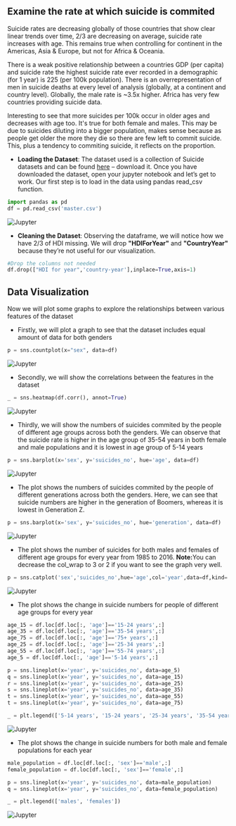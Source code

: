 ## Examine the rate at which suicide is commited

Suicide rates are decreasing globally of those countries that show clear linear trends over time, 2/3 are decreasing on average, suicide rate increases with age. This remains true when controlling for continent in the Americas, Asia & Europe, but not for Africa & Oceania. 

There is a weak positive relationship between a countries GDP (per capita) and suicide rate the highest suicide rate ever recorded in a demographic (for 1 year) is 225 (per 100k population).
There is an overrepresentation of men in suicide deaths at every level of analysis (globally, at a continent and country level). Globally, the male rate is ~3.5x higher. Africa has very few countries providing suicide data.

Interesting to see that more suicides per 100k occur in older ages and decreases with age too. It's true for both female and males. This may be due to suicides diluting into a bigger population, makes sense because as people get older the more they die so there are few left to commit suicide. This, plus a tendency to commiting suicide, it reflects on the proportion.

* <b>Loading the Dataset</b>: The dataset used is a collection of Suicide datasets and can be found [here](https://www.kaggle.com/russellyates88/suicide-rates-overview-1985-to-2016) – download it. Once you have downloaded the dataset, open your jupyter notebook and let’s get to work. Our first step is to load in the data using pandas read_csv function.

```python
import pandas as pd
df = pd.read_csv('master.csv')
```
![Jupyter](images/Capture.PNG)

* <b>Cleaning the Dataset</b>: Observing the dataframe, we will notice how we have 2/3 of HDI missing. We will drop <b>"HDIForYear"</b> and <b>"CountryYear"</b> because they’re not useful for our visualization. 

```python
#Drop the columns not needed
df.drop(["HDI for year",'country-year'],inplace=True,axis=1)
```

## Data Visualization 

Now we will plot some graphs to explore the relationships between various features of the dataset

* Firstly, we will plot a graph to see that the dataset includes equal amount of data for both genders

```python
p = sns.countplot(x="sex", data=df)
```
![Jupyter](images/Capture1.PNG)


* Secondly, we will show the correlations between the features in the dataset

```python
_ = sns.heatmap(df.corr(), annot=True)
```
![Jupyter](images/Capture2.PNG)


* Thirdly, we will show the numbers of suicides commited by the people of different age groups across both the genders. We can observe that the suicide rate is higher in the age group of 35-54 years in both female and male populations and it is lowest in age group of 5-14 years

```python
p = sns.barplot(x='sex', y='suicides_no', hue='age', data=df)
```
![Jupyter](images/Capture3.PNG)


* The plot shows the numbers of suicides commited by the people of different generations across both the genders. Here, we can see that suicide numbers are higher in the generation of Boomers, whereas it is lowest in Generation Z.

```python
p = sns.barplot(x='sex', y='suicides_no', hue='generation', data=df)
```
![Jupyter](images/Capture4.PNG)

* The plot shows the number of suicides for both males and females of different age groups for every year from 1985 to 2016. <b>Note:</b>You can decrease the col_wrap to 3 or 2 if you want to see the graph very well.

```python
p = sns.catplot('sex','suicides_no',hue='age',col='year',data=df,kind='bar',col_wrap=5)
```
![Jupyter](images/Capture5.PNG)

* The plot shows the change in suicide numbers for people of different age groups for every year

```python
age_15 = df.loc[df.loc[:, 'age']=='15-24 years',:]
age_35 = df.loc[df.loc[:, 'age']=='35-54 years',:]
age_75 = df.loc[df.loc[:, 'age']=='75+ years',:]
age_25 = df.loc[df.loc[:, 'age']=='25-34 years',:]
age_55 = df.loc[df.loc[:, 'age']=='55-74 years',:]
age_5 = df.loc[df.loc[:, 'age']=='5-14 years',:]
```
```python
p = sns.lineplot(x='year', y='suicides_no', data=age_5)
q = sns.lineplot(x='year', y='suicides_no', data=age_15)
r = sns.lineplot(x='year', y='suicides_no', data=age_25)
s = sns.lineplot(x='year', y='suicides_no', data=age_35)
t = sns.lineplot(x='year', y='suicides_no', data=age_55)
t = sns.lineplot(x='year', y='suicides_no', data=age_75)

_ = plt.legend(['5-14 years', '15-24 years', '25-34 years', '35-54 years', '55-74 years', '75+ years'])

```
![Jupyter](images/Capture6.PNG)

* The plot shows the change in suicide numbers for both male and female populations for each year
```python
male_population = df.loc[df.loc[:, 'sex']=='male',:]
female_population = df.loc[df.loc[:, 'sex']=='female',:]
```
```python
p = sns.lineplot(x='year', y='suicides_no', data=male_population)
q = sns.lineplot(x='year', y='suicides_no', data=female_population)

_ = plt.legend(['males', 'females'])
```
![Jupyter](images/Capture7.PNG)
